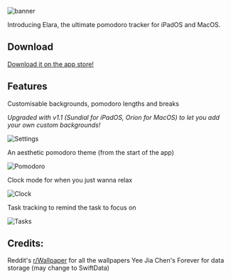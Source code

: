 
![banner](https://hc-cdn.hel1.your-objectstorage.com/s/v3/deb2916cbbc08047aa87c3cfa277be50e8586bf8_solstice_figma.png)

Introducing Elara, the ultimate pomodoro tracker for iPadOS and MacOS.

## Download
[Download it on the app store!](https://apps.apple.com/us/app/elara/id6745421296)

## Features
Customisable backgrounds, pomodoro lengths and breaks

_Upgraded with v1.1 (Sundial for iPadOS, Orion for MacOS) to let you add your own custom backgrounds!_

![Settings](https://cloud-1ic9hmr97-hack-club-bot.vercel.app/3screenshot_2025-01-17_at_4.49.53_pm.png)

An aesthetic pomodoro theme (from the start of the app)

![Pomodoro](https://cloud-1ic9hmr97-hack-club-bot.vercel.app/0screenshot_2025-01-17_at_4.49.00_pm.png)

Clock mode for when you just wanna relax

![Clock](https://cloud-1ic9hmr97-hack-club-bot.vercel.app/2screenshot_2025-01-17_at_4.49.32_pm.png)

Task tracking to remind the task to focus on

![Tasks](https://cloud-1ic9hmr97-hack-club-bot.vercel.app/1screenshot_2025-01-17_at_4.49.12_pm.png)

## Credits:
Reddit's [r/Wallpaper](https://reddit.com/r/Wallpaper) for all the wallpapers
Yee Jia Chen's Forever for data storage (may change to SwiftData)
